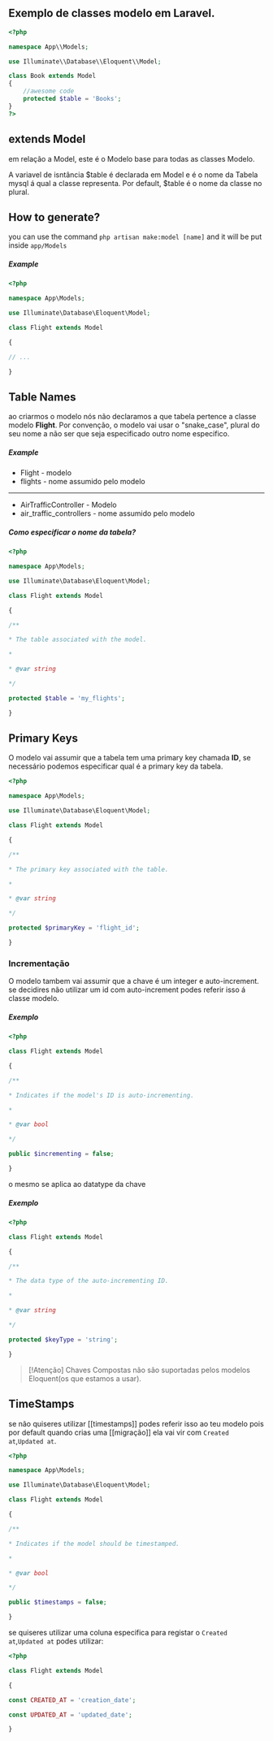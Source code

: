 ## Exemplo de classes modelo em Laravel.

```php
<?php

namespace App\\Models;

use Illuminate\\Database\\Eloquent\\Model;

class Book extends Model
{
    //awesome code
    protected $table = 'Books';
}
?>

```

## extends Model

em relação a Model, este é o Modelo base para todas as classes Modelo.

A variavel de isntância $table é declarada em Model e é o nome da Tabela mysql á qual a classe representa. Por default, $table é o nome da classe no plural.

## How to generate?
you can use the command ``php artisan make:model [name]`` and it will be put inside ``app/Models`` 
##### Example
```php
<?php

namespace App\Models;

use Illuminate\Database\Eloquent\Model;

class Flight extends Model

{

// ...

}
```

## Table Names
ao criarmos o modelo nós não declaramos a que tabela pertence a classe modelo **Flight**. Por convenção, o modelo vai usar o "snake_case", plural do seu nome a não ser que seja especificado outro nome especifico.
##### Example
+ Flight - modelo
+ flights - nome assumido pelo modelo

---
+ AirTrafficController - Modelo
+ air_traffic_controllers - nome assumido pelo modelo

##### Como especificar o nome da tabela?
```php
<?php

namespace App\Models;

use Illuminate\Database\Eloquent\Model;

class Flight extends Model

{

/**

* The table associated with the model.

*

* @var string

*/

protected $table = 'my_flights';

}
```

## Primary Keys
O modelo vai assumir que a tabela tem uma primary key chamada **ID**, se necessário podemos especificar qual é a primary key da tabela.

```php
<?php

namespace App\Models;

use Illuminate\Database\Eloquent\Model;

class Flight extends Model

{

/**

* The primary key associated with the table.

*

* @var string

*/

protected $primaryKey = 'flight_id';

}
```
### Incrementação
O modelo tambem vai assumir que a chave é um integer e auto-increment. se decidires não utilizar um id com auto-increment podes referir isso á classe modelo.
##### Exemplo
```php
<?php

class Flight extends Model

{

/**

* Indicates if the model's ID is auto-incrementing.

*

* @var bool

*/

public $incrementing = false;

}
```
o mesmo se aplica ao datatype da chave
##### Exemplo
```php
<?php

class Flight extends Model

{

/**

* The data type of the auto-incrementing ID.

*

* @var string

*/

protected $keyType = 'string';

}
```

>[!Atenção]
>Chaves Compostas não são suportadas pelos modelos Eloquent(os que estamos a usar).
## TimeStamps
se não quiseres utilizar [[timestamps]] podes referir isso ao teu modelo pois por default quando crias uma [[migração]] ela vai vir com ```Created at```,``Updated at``.
```php
<?php

namespace App\Models;

use Illuminate\Database\Eloquent\Model;

class Flight extends Model

{

/**

* Indicates if the model should be timestamped.

*

* @var bool

*/

public $timestamps = false;

}
```
se quiseres utilizar uma coluna especifica para registar o ```Created at```,``Updated at``  podes utilizar:
```php
<?php

class Flight extends Model

{

const CREATED_AT = 'creation_date';

const UPDATED_AT = 'updated_date';

}
```
